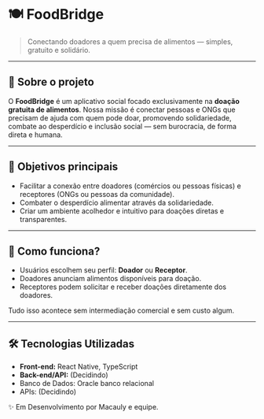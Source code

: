 # 🍽️ FoodBridge

> Conectando doadores a quem precisa de alimentos — simples, gratuito e solidário.
> 

---

## 🧡 Sobre o projeto

O **FoodBridge** é um aplicativo social focado exclusivamente na **doação gratuita de alimentos**. Nossa missão é conectar pessoas e ONGs que precisam de ajuda com quem pode doar, promovendo solidariedade, combate ao desperdício e inclusão social — sem burocracia, de forma direta e humana.

---

## 🎯 Objetivos principais

- Facilitar a conexão entre doadores (comércios ou pessoas físicas) e receptores (ONGs ou pessoas da comunidade).
- Combater o desperdício alimentar através da solidariedade.
- Criar um ambiente acolhedor e intuitivo para doações diretas e transparentes.

---

## 🚀 Como funciona?

- Usuários escolhem seu perfil: **Doador** ou **Receptor**.
- Doadores anunciam alimentos disponíveis para doação.
- Receptores podem solicitar e receber doações diretamente dos doadores.

Tudo isso acontece sem intermediação comercial e sem custo algum.

---

## 🛠️ Tecnologias Utilizadas

- **Front-end:** React Native, TypeScript
- **Back-end/API:** (Decidindo)
- Banco de Dados: Oracle banco relacional
- APIs: (Decidindo)
    
    

✨ Em Desenvolvimento por Macauly e equipe.
